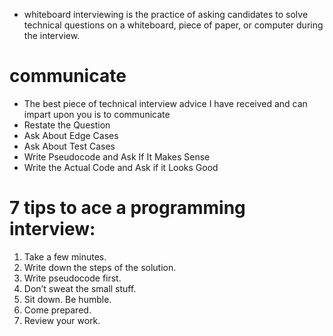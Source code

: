 - whiteboard interviewing is the practice of asking candidates to solve technical questions on a whiteboard, piece of paper, or computer during the interview.
# communicate
- The best piece of technical interview advice I have received and can impart upon you is to communicate
- Restate the Question
- Ask About Edge Cases
- Ask About Test Cases
- Write Pseudocode and Ask If It Makes Sense
- Write the Actual Code and Ask if it Looks Good

# 7 tips to ace a programming interview:
1) Take a few minutes.
2) Write down the steps of the solution.
3) Write pseudocode first.
4) Don’t sweat the small stuff.
5) Sit down. Be humble.
6) Come prepared.
7) Review your work.